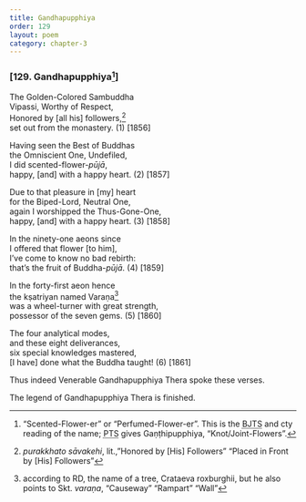 ```yaml
---
title: Gandhapupphiya
order: 129
layout: poem
category: chapter-3
---
```


### \[129. Gandhapupphiya[^1]\]

The Golden-Colored Sambuddha  
Vipassi, Worthy of Respect,  
Honored by \[all his\] followers,[^2]  
set out from the monastery. (1) \[1856\]

Having seen the Best of Buddhas  
the Omniscient One, Undefiled,  
I did scented-flower-*pūjā*,  
happy, \[and\] with a happy heart. (2) \[1857\]

Due to that pleasure in \[my\] heart  
for the Biped-Lord, Neutral One,  
again I worshipped the Thus-Gone-One,  
happy, \[and\] with a happy heart. (3) \[1858\]

In the ninety-one aeons since  
I offered that flower \[to him\],  
I’ve come to know no bad rebirth:  
that’s the fruit of Buddha-*pūjā*. (4) \[1859\]

In the forty-first aeon hence  
the kṣatriyan named Varaṇa[^3]  
was a wheel-turner with great strength,  
possessor of the seven gems. (5) \[1860\]

The four analytical modes,  
and these eight deliverances,  
six special knowledges mastered,  
\[I have\] done what the Buddha taught! (6) \[1861\]

Thus indeed Venerable Gandhapupphiya Thera spoke these verses.

The legend of Gandhapupphiya Thera is finished.

[^1]: “Scented-Flower-er” or “Perfumed-Flower-er”. This is the <abbr title="Buddha Jayanthi Tripitaka Series">BJTS</abbr> and cty reading of the name; <abbr title="Pali Text Society">PTS</abbr> gives Gaṇṭhipupphiya, “Knot/Joint-Flowers”.

[^2]: *purakkhato sāvakehi*, lit.,”Honored by \[His\] Followers” “Placed in Front by \[His\] Followers”

[^3]: according to RD, the name of a tree, Crataeva roxburghii, but he also points to Skt. *varaṇa*, “Causeway” “Rampart” “Wall”

